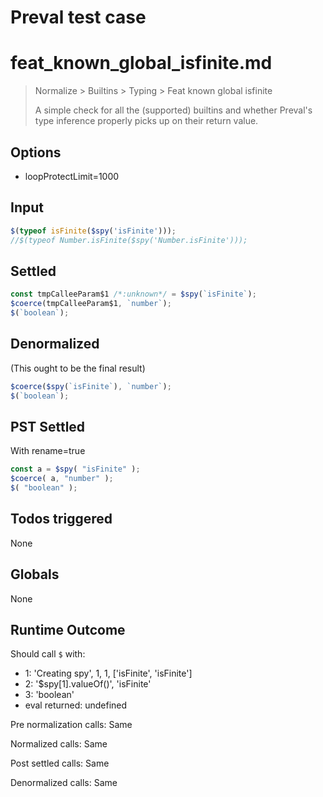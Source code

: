 # Preval test case

# feat_known_global_isfinite.md

> Normalize > Builtins > Typing > Feat known global isfinite
>
> A simple check for all the (supported) builtins and whether Preval's type inference properly picks up on their return value.

## Options

- loopProtectLimit=1000

## Input

`````js filename=intro
$(typeof isFinite($spy('isFinite')));
//$(typeof Number.isFinite($spy('Number.isFinite')));
`````


## Settled


`````js filename=intro
const tmpCalleeParam$1 /*:unknown*/ = $spy(`isFinite`);
$coerce(tmpCalleeParam$1, `number`);
$(`boolean`);
`````


## Denormalized
(This ought to be the final result)

`````js filename=intro
$coerce($spy(`isFinite`), `number`);
$(`boolean`);
`````


## PST Settled
With rename=true

`````js filename=intro
const a = $spy( "isFinite" );
$coerce( a, "number" );
$( "boolean" );
`````


## Todos triggered


None


## Globals


None


## Runtime Outcome


Should call `$` with:
 - 1: 'Creating spy', 1, 1, ['isFinite', 'isFinite']
 - 2: '$spy[1].valueOf()', 'isFinite'
 - 3: 'boolean'
 - eval returned: undefined

Pre normalization calls: Same

Normalized calls: Same

Post settled calls: Same

Denormalized calls: Same
